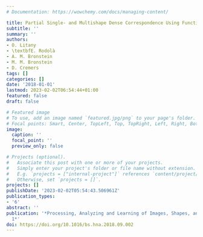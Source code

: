 ```yaml
---
# Documentation: https://wowchemy.com/docs/managing-content/

title: Partial Single- and Multishape Dense Correspondence Using Functional Maps
subtitle: ''
summary: ''
authors:
- O. Litany
- \textbfE. Rodolà
- A. M. Bronstein
- M. M. Bronstein
- D. Cremers
tags: []
categories: []
date: '2018-01-01'
lastmod: 2023-02-02T06:54:44+01:00
featured: false
draft: false

# Featured image
# To use, add an image named `featured.jpg/png` to your page's folder.
# Focal points: Smart, Center, TopLeft, Top, TopRight, Left, Right, BottomLeft, Bottom, BottomRight.
image:
  caption: ''
  focal_point: ''
  preview_only: false

# Projects (optional).
#   Associate this post with one or more of your projects.
#   Simply enter your project's folder or file name without extension.
#   E.g. `projects = ["internal-project"]` references `content/project/deep-learning/index.md`.
#   Otherwise, set `projects = []`.
projects: []
publishDate: '2023-02-02T05:54:43.506961Z'
publication_types:
- '6'
abstract: ''
publication: '*Processing, Analyzing and Learning of Images, Shapes, and Forms: Part
  1*'
doi: https://doi.org/10.1016/bs.hna.2018.09.002
---
```

